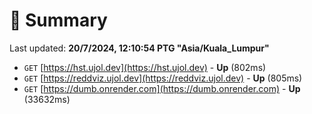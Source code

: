 # 📖 Summary
Last updated: **20/7/2024, 12:10:54 PTG "Asia/Kuala_Lumpur"**

- `GET` [https://hst.ujol.dev](https://hst.ujol.dev) - **Up** (802ms)
- `GET` [https://reddviz.ujol.dev](https://reddviz.ujol.dev) - **Up** (805ms)
- `GET` [https://dumb.onrender.com](https://dumb.onrender.com) - **Up** (33632ms)
